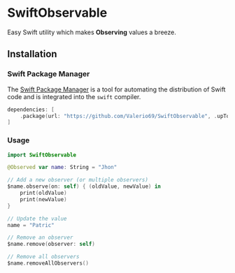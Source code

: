 # SwiftObservable

Easy Swift utility which makes **Observing** values a breeze.

## Installation

### Swift Package Manager
The [Swift Package Manager](https://swift.org/package-manager/) is a tool for automating the distribution of Swift code and is integrated into the `swift` compiler. 

```swift
dependencies: [
    .package(url: "https://github.com/Valerio69/SwiftObservable", .upToNextMajor(from: "0.0.2"))
]
```

### Usage
```swift
import SwiftObservable

@Observed var name: String = "Jhon"

// Add a new observer (or multiple observers)
$name.observe(on: self) { (oldValue, newValue) in
    print(oldValue) 
    print(newValue) 
}

// Update the value
name = "Patric"

// Remove an observer
$name.remove(observer: self)

// Remove all observers
$name.removeAllObservers()

```
